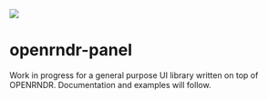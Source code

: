 [![](https://jitpack.io/v/openrndr/openrndr-panel.svg)](https://jitpack.io/#openrndr/openrndr-panel)

# openrndr-panel

Work in progress for a general purpose UI library written on top of OPENRNDR.
Documentation and examples will follow.

